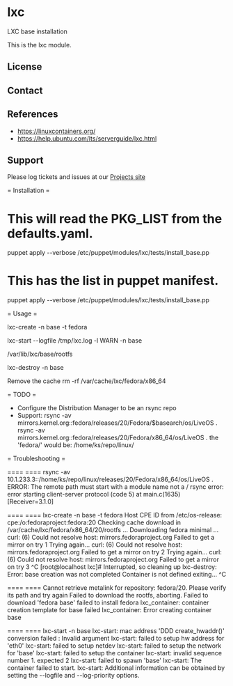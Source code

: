 lxc
===

LXC base installation

This is the lxc module.

License
-------


Contact
-------

References
----------
- https://linuxcontainers.org/
- https://help.ubuntu.com/lts/serverguide/lxc.html


Support
-------

Please log tickets and issues at our [Projects site](http://projects.example.com)

= Installation =

# This will read the PKG_LIST from the defaults.yaml.
puppet apply --verbose /etc/puppet/modules/lxc/tests/install_base.pp

# This has the list in puppet manifest.
puppet apply --verbose /etc/puppet/modules/lxc/tests/install_base.pp

= Usage =

lxc-create -n base -t fedora

lxc-start --logfile /tmp/lxc.log -l WARN -n base

  /var/lib/lxc/base/rootfs


lxc-destroy -n base

Remove the cache
  rm -rf /var/cache/lxc/fedora/x86_64

= TODO =

- Configure the Distribution Manager to be an rsync repo
- Support: rsync -av mirrors.kernel.org::fedora/releases/20/Fedora/$basearch/os/LiveOS .
  rsync -av mirrors.kernel.org::fedora/releases/20/Fedora/x86_64/os/LiveOS .
    the 'fedora/' would be: /home/ks/repo/linux/

= Troubleshooting =

==== ====
rsync -av 10.1.233.3::/home/ks/repo/linux/releases/20/Fedora/x86_64/os/LiveOS .
ERROR: The remote path must start with a module name not a /
rsync error: error starting client-server protocol (code 5) at main.c(1635) [Receiver=3.1.0]

==== ====
lxc-create -n base -t fedora
Host CPE ID from /etc/os-release: cpe:/o:fedoraproject:fedora:20
Checking cache download in /var/cache/lxc/fedora/x86_64/20/rootfs ... 
Downloading fedora minimal ...
curl: (6) Could not resolve host: mirrors.fedoraproject.org
Failed to get a mirror on try 1
Trying again...
curl: (6) Could not resolve host: mirrors.fedoraproject.org
Failed to get a mirror on try 2
Trying again...
curl: (6) Could not resolve host: mirrors.fedoraproject.org
Failed to get a mirror on try 3
^C
[root@localhost lxc]# Interrupted, so cleaning up
lxc-destroy: Error: base creation was not completed
Container is not defined
exiting...
^C




==== ====
Cannot retrieve metalink for repository: fedora/20. Please verify its path and try again
Failed to download the rootfs, aborting.
Failed to download 'fedora base'
failed to install fedora
lxc_container: container creation template for base failed
lxc_container: Error creating container base


==== ====
lxc-start -n base
lxc-start: mac address 'DDD create_hwaddr()' conversion failed : Invalid argument
lxc-start: failed to setup hw address for 'eth0'
lxc-start: failed to setup netdev
lxc-start: failed to setup the network for 'base'
lxc-start: failed to setup the container
lxc-start: invalid sequence number 1. expected 2
lxc-start: failed to spawn 'base'
lxc-start: The container failed to start.
lxc-start: Additional information can be obtained by setting the --logfile and --log-priority options.

